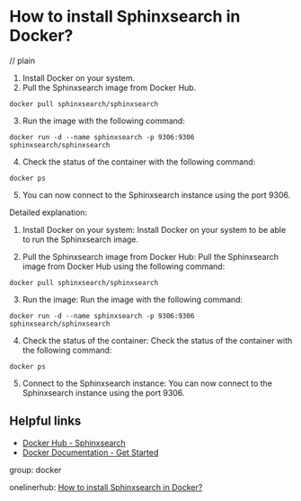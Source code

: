 # How to install Sphinxsearch in Docker?
// plain

1. Install Docker on your system.
2. Pull the Sphinxsearch image from Docker Hub.
```
docker pull sphinxsearch/sphinxsearch
```
3. Run the image with the following command:
```
docker run -d --name sphinxsearch -p 9306:9306 sphinxsearch/sphinxsearch
```
4. Check the status of the container with the following command:
```
docker ps
```
5. You can now connect to the Sphinxsearch instance using the port 9306.

Detailed explanation:

1. Install Docker on your system: Install Docker on your system to be able to run the Sphinxsearch image.

2. Pull the Sphinxsearch image from Docker Hub: Pull the Sphinxsearch image from Docker Hub using the following command:

```
docker pull sphinxsearch/sphinxsearch
```

3. Run the image: Run the image with the following command:

```
docker run -d --name sphinxsearch -p 9306:9306 sphinxsearch/sphinxsearch
```

4. Check the status of the container: Check the status of the container with the following command:

```
docker ps
```

5. Connect to the Sphinxsearch instance: You can now connect to the Sphinxsearch instance using the port 9306.

## Helpful links

- [Docker Hub - Sphinxsearch](https://hub.docker.com/r/sphinxsearch/sphinxsearch)
- [Docker Documentation - Get Started](https://docs.docker.com/get-started/)

group: docker

onelinerhub: [How to install Sphinxsearch in Docker?](https://onelinerhub.com/sphinx-search/how-to-install-sphinxsearch-in-docker)